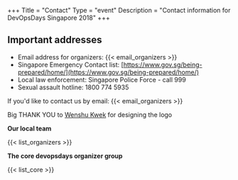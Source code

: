 +++
Title = "Contact"
Type = "event"
Description = "Contact information for DevOpsDays Singapore 2018"
+++

## Important addresses

* Email address for organizers: {{< email_organizers >}}
* Singapore Emergency Contact list: [https://www.gov.sg/being-prepared/home/](https://www.gov.sg/being-prepared/home/)
* Local law enforcement: Singapore Police Force - call 999
* Sexual assault hotline: 1800 774 5935

If you'd like to contact us by email: {{< email_organizers >}}

Big THANK YOU to [Wenshu Kwek](https://twitter.com/wenshukwek) for designing the logo

**Our local team**

{{< list_organizers >}}

**The core devopsdays organizer group**

{{< list_core >}}
